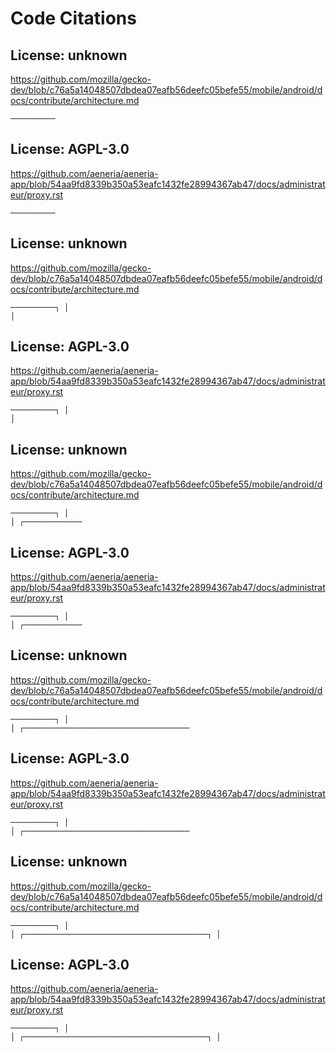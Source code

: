 # Code Citations

## License: unknown
https://github.com/mozilla/gecko-dev/blob/c76a5a14048507dbdea07eafb56deefc05befe55/mobile/android/docs/contribute/architecture.md

```
──────────
```


## License: AGPL-3.0
https://github.com/aeneria/aeneria-app/blob/54aa9fd8339b350a53eafc1432fe28994367ab47/docs/administrateur/proxy.rst

```
──────────
```


## License: unknown
https://github.com/mozilla/gecko-dev/blob/c76a5a14048507dbdea07eafb56deefc05befe55/mobile/android/docs/contribute/architecture.md

```
──────────┐ │
│
```


## License: AGPL-3.0
https://github.com/aeneria/aeneria-app/blob/54aa9fd8339b350a53eafc1432fe28994367ab47/docs/administrateur/proxy.rst

```
──────────┐ │
│
```


## License: unknown
https://github.com/mozilla/gecko-dev/blob/c76a5a14048507dbdea07eafb56deefc05befe55/mobile/android/docs/contribute/architecture.md

```
──────────┐ │
│ ┌─────────────
```


## License: AGPL-3.0
https://github.com/aeneria/aeneria-app/blob/54aa9fd8339b350a53eafc1432fe28994367ab47/docs/administrateur/proxy.rst

```
──────────┐ │
│ ┌─────────────
```


## License: unknown
https://github.com/mozilla/gecko-dev/blob/c76a5a14048507dbdea07eafb56deefc05befe55/mobile/android/docs/contribute/architecture.md

```
──────────┐ │
│ ┌─────────────────────────────────────
```


## License: AGPL-3.0
https://github.com/aeneria/aeneria-app/blob/54aa9fd8339b350a53eafc1432fe28994367ab47/docs/administrateur/proxy.rst

```
──────────┐ │
│ ┌─────────────────────────────────────
```


## License: unknown
https://github.com/mozilla/gecko-dev/blob/c76a5a14048507dbdea07eafb56deefc05befe55/mobile/android/docs/contribute/architecture.md

```
──────────┐ │
│ ┌─────────────────────────────────────────┐ │
```


## License: AGPL-3.0
https://github.com/aeneria/aeneria-app/blob/54aa9fd8339b350a53eafc1432fe28994367ab47/docs/administrateur/proxy.rst

```
──────────┐ │
│ ┌─────────────────────────────────────────┐ │
```

